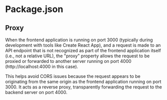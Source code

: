 # Package.json
## Proxy
When the frontend application is running on port 3000 (typically during development with tools like Create React App), and a request is made to an API endpoint that is not recognized as part of the frontend application itself (i.e., not a relative URL), the "proxy" property allows the request to be proxied or forwarded to another server running on port 4000 (http://localhost:4000 in this case).

This helps avoid CORS issues because the request appears to be originating from the same origin as the frontend application running on port 3000. It acts as a reverse proxy, transparently forwarding the request to the backend server on port 4000.